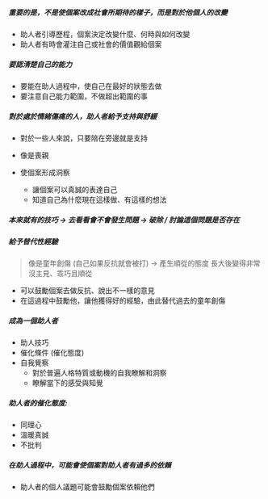 ##### 重要的是，不是使個案改成社會所期待的樣子，而是對於他個人的改變
- 助人者引導歷程，個案決定改變什麼、何時與如何改變
- 助人者有時會灌注自己或社會的價值觀給個案

##### 要認清楚自己的能力
- 要能在助人過程中，使自己在最好的狀態去做
- 要注意自己能力範圍，不做超出範圍的事

##### 對於處於情緒傷痛的人，助人者給予支持與舒緩
-	對於一些人來說，只要陪在旁邊就是支持
-	像是喪親


- 使個案形成洞察
	- 讓個案可以真誠的表達自己
	- 知道自己為什麼現在這樣做、有這樣的想法

##### 本來就有的技巧 -> 去看看會不會發生問題 -> 破除 / 討論這個問題是否存在

##### 給予替代性經驗
> 像是童年創傷 (自己如果反抗就會被打) -> 產生順從的態度
> 長大後變得非常沒主見、乖巧且順從
- 可以鼓勵個案去做反抗、說出不一樣的意見
- 在這過程中鼓勵他，讓他獲得好的經驗，由此替代過去的童年創傷

##### 成為一個助人者
- 助人技巧
- 催化條件 (催化態度)
- 自我覺察
	- 對於普遍人格特質或動機的自我瞭解和洞察
	- 瞭解當下的感受與知覺

##### 助人者的催化態度:
- 同理心
- 溫暖真誠
- 不批判
##### 在助人過程中，可能會使個案對助人者有過多的依賴
- 助人者的個人議題可能會鼓勵個案依賴他們